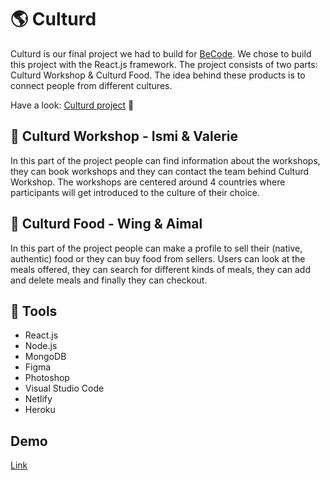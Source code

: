 # :earth_americas: Culturd
Culturd is our final project we had to build for [BeCode](https://github.com/becodeorg). 
We chose to build this project with the React.js framework.
The project consists of two parts: Culturd Workshop & Culturd Food.
The idea behind these products is to connect people from different cultures.

Have a look: [Culturd project](https://culturd.netlify.app/) :eyes:

## :art: Culturd Workshop - Ismi & Valerie
In this part of the project people can find information about the workshops, they can
book workshops and they can contact the team behind Culturd Workshop.
The workshops are centered around 4 countries where participants will get introduced to the culture of their choice.

## :stew: Culturd Food - Wing & Aimal
In this part of the project people can make a profile to sell their (native, authentic) food or they can buy food from sellers.
Users can look at the meals offered, they can search for different kinds of meals, they can add and delete meals and finally they can checkout.


## :wrench: Tools
- React.js
- Node.js
- MongoDB
- Figma
- Photoshop
- Visual Studio Code
- Netlify
- Heroku

## Demo
[Link](https://culturd.netlify.app)


